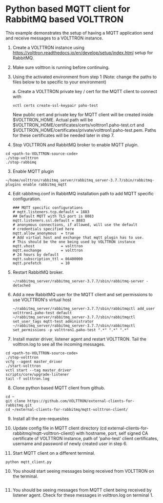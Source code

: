 # Python based MQTT client for RabbitMQ based VOLTTRON

This example demonstrates the setup of having a MQTT application send and receive messages to a VOLTTRON
instance.

1. Create a VOLTTRON instance using https://volttron.readthedocs.io/en/develop/setup/index.html setup for RabbitMQ.

2. Make sure volttron is running before continuing.

3. Using the activated environment from step 1 (Note: change the paths to files below to be specific to your environment)

    a. Create a VOLTTRON private key / cert for the MQTT client to connect with
    ```
    vctl certs create-ssl-keypair paho-test
    ```

    New public cert and private key for MQTT client will be created inside $VOLTTRON_HOME. Actual path will be
    $VOLTTRON_HOME/certificates/certs/volttron1.paho-test.crt and $VOLTTRON_HOME/certificates/private/volttron1.paho-test.pem.
    Paths for these certificates will be needed later in step 7.

2. Stop VOLTTRON and RabbitMQ broker to enable MQTT plugin.

```
cd <path-to-VOLTTRON-source-code>
./stop-volttron
./stop-rabbimq
```

3. Enable MQTT plugin

```
~/home/volttron/rabbitmq_server/rabbitmq_server-3.7.7/sbin/rabbitmq-plugins enable rabbitmq_mqtt
```

4. Edit rabbitmq.conf in RabbitMQ installation path to add MQTT specific configuration.

   ```
   ### MQTT specific configurations
   # mqtt.listeners.tcp.default = 1883
   ## Default MQTT with TLS port is 8883
   mqtt.listeners.ssl.default = 8883
   # anonymous connections, if allowed, will use the default
   # credentials specified here
   mqtt.allow_anonymous  = true
   # Add virtual host and exchange that mqtt plugin has to use.
   # This should be the one being used by VOLTTRON instance
   mqtt.vhost            = volttron
   mqtt.exchange         = volttron
   # 24 hours by default
   mqtt.subscription_ttl = 86400000
   mqtt.prefetch         = 10
   ```

5. Restart RabbitMQ broker.

    ```
   ~/rabbitmq_server/rabbitmq_server-3.7.7/sbin/rabbitmq-server -detached
   ```

6. Add a new RabbitMQ user for the MQTT client and set permissions to use VOLTTRON's virtual host

    ```
    ~/rabbitmq_server/rabbitmq_server-3.7.7/sbin/rabbitmqctl add_user volttron1.paho-test default
    ~/rabbitmq_server/rabbitmq_server-3.7.7/sbin/rabbitmqctl set_user_tags mqtt-test administrator
    ~/rabbitmq_server/rabbitmq_server-3.7.7/sbin/rabbitmqctl set_permissions -p volttron1.paho-test ".*" ".*" ".*"
    ```

7. Install master driver, listener agent and restart VOLTTRON. Tail the volttron.log to see all the incoming messages.

```
cd <path-to-VOLTTRON-source-code>
./stop-volttron
vcfg --agent master_driver
./start-volttron
vctl start --tag master_driver
scripts/core/upgrade-listener
tail -f volttron.log
```

8. Clone python based MQTT client from github.

```
cd ~
git clone https://github.com/VOLTTRON/external-clients-for-rabbitmq.git
cd ~/external-clients-for-rabbitmq/mqtt-volttron-client/
```

9. Install all the pre-requesites
8. Update config file in MQTT client directory (cd external-clients-for-rabbitmq/mqtt-volttron-client/) with hostname,
port, self signed CA certificate of VOLTTRON instance, path of 'paho-test' client certificates, username and password of newly created user in step 6.

9. Start MQTT client on a different terminal.
```
python mqtt_client.py
```

10. You should start seeing messages being received from VOLTTRON on the terminal.

```

```

11. You should be seeing messages from MQTT client being received by listener agent. Check for these messages in volttron.log on terminal 1.

```

```